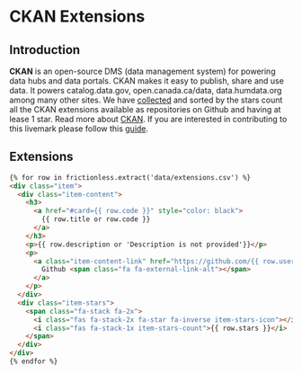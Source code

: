 # CKAN Extensions

## Introduction

**CKAN** is an open-source DMS (data management system) for powering data hubs and data portals. CKAN makes it easy to publish, share and use data. It powers catalog.data.gov, open.canada.ca/data, data.humdata.org among many other sites. We have [collected](data.html) and sorted by the stars count all the CKAN extensions available as repositories on Github and having at lease 1 star. Read more about [CKAN](https://ckan.org/). If you are interested in contributing to this livemark please follow this [guide](contrib.html).

## Extensions

```html markup
{% for row in frictionless.extract('data/extensions.csv') %}
<div class="item">
  <div class="item-content">
    <h3>
      <a href="#card={{ row.code }}" style="color: black">
        {{ row.title or row.code }}
      </a>
    </h3>
    <p>{{ row.description or 'Description is not provided'}}</p>
    <p>
      <a class="item-content-link" href="https://github.com/{{ row.user}}/{{row.repo }}" target="_blank">
        Github <span class="fa fa-external-link-alt"></span>
      </a>
    </p>
  </div>
  <div class="item-stars">
    <span class="fa-stack fa-2x">
      <i class="fas fa-stack-2x fa-star fa-inverse item-stars-icon"></i>
      <i class="fas fa-stack-1x item-stars-count">{{ row.stars }}</i>
    </span>
  </div>
</div>
{% endfor %}
```
